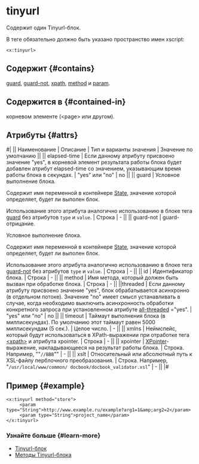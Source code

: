 # tinyurl

Содержит один Tinyurl-блок.

В теге обязательно должно быть указано пространство имен xscript:

```
<x:tinyurl>
```

## Содержит {#contains}

[guard](guard.md), [guard-not](guard-not.md), [xpath](xpath.md), [method](method.md) и [param](param.md).

## Содержится в {#contained-in}

корневом элементе (\<page\> или другом).

## Атрибуты {#attrs}

#|
|| Наименование | Описание | Тип и варианты значения | Значение по умолчанию ||
|| elapsed-time | Если данному атрибуту присвоено значение "yes", в корневой элемент результата работы блока будет добавлен атрибут elapsed-time со значением, указывающим время работы блока в секундах. | "yes" или "no" | no ||
|| guard | Условное выполнение блока.

Содержит имя переменной в контейнере [State](../concepts/state-ov.md), значение которой определяет, будет ли выполен блок.

Использование этого атрибута аналогично использованию в блоке тега [guard](../reference/guard.md) без атрибутов `type` и `value`. | Строка | - ||
|| guard-not | guard-отрицание.

Условное выполнение блока.

Содержит имя переменной в контейнере [State](../concepts/state-ov.md), значение которой определяет, будет ли выполен блок.

Использование этого атрибута аналогично использованию в блоке тега [guard-not](../reference/guard-not.md) без атрибутов `type` и `value`. | Строка | - ||
|| id | Идентификатор блока. | Строка | - ||
|| method | Имя метода, который должен быть вызван при обработке блока. | Строка | - ||
||threaded | Если данному атрибуту присвоено значение "yes", блок обрабатывается асинхронно (в отдельном потоке). Значение "no" имеет смысл устанавливать в случае, когда необходимо выключить асинхронность обработки конкретного запроса при установленном атрибуте [all-threaded](../reference/xscript.md#all-treaded) ="yes". | "yes" или "no" | no ||
|| timeout | Таймаут выполнения блока (в миллисекундах). По умолчанию этот таймаут равен 5000 миллисекундам (5 сек.). | Целое число. | - ||
|| xmlns | Неймспейс, который будут использоваться в XPath-выражении при отработке тега [\<xpath\>](../reference/xpath.md) и атрибута xpointer. | Строка | - ||
|| xpointer | [XPointer](../appendices/xpointer.md)-выражение, накладывающееся на результат работы блока. | Строка. Например, ""`//BBB`"" | - ||
|| xslt | Относительный или абсолютный путь к XSL-файлу перблочного преобразования. | Строка. Например, "`/usr/local/www/common/ docbook/docbook_validator.xsl`" | - ||
|#

## Пример {#example}

```
<x:tinyurl method="store">
     <param
type="String">http://www.example.ru/example?arg1=1&amp;arg2=2</param>
     <param type="String">project_name</param>
</x:tinyurl>
```

### Узнайте больше {#learn-more}
* [Tinyurl-блок](../concepts/block-tinyurl-ov.md)
* [Методы Tinyurl-блока](../appendices/block-tinyurl-methods.md)